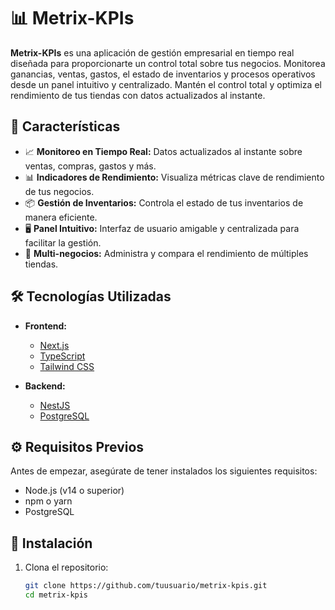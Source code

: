 # 📊 Metrix-KPIs

**Metrix-KPIs** es una aplicación de gestión empresarial en tiempo real diseñada para proporcionarte un control total sobre tus negocios. Monitorea ganancias, ventas, gastos, el estado de inventarios y procesos operativos desde un panel intuitivo y centralizado. Mantén el control total y optimiza el rendimiento de tus tiendas con datos actualizados al instante.

## 🌟 Características

- 📈 **Monitoreo en Tiempo Real:** Datos actualizados al instante sobre ventas, compras, gastos y más.
- 📊 **Indicadores de Rendimiento:** Visualiza métricas clave de rendimiento de tus negocios.
- 📦 **Gestión de Inventarios:** Controla el estado de tus inventarios de manera eficiente.
- 🖥️ **Panel Intuitivo:** Interfaz de usuario amigable y centralizada para facilitar la gestión.
- 🏪 **Multi-negocios:** Administra y compara el rendimiento de múltiples tiendas.

## 🛠️ Tecnologías Utilizadas

- **Frontend:**
  - [Next.js](https://nextjs.org/)
  - [TypeScript](https://www.typescriptlang.org/)
  - [Tailwind CSS](https://tailwindcss.com/)

- **Backend:**
  - [NestJS](https://nestjs.com/)
  - [PostgreSQL](https://www.postgresql.org/)

## ⚙️ Requisitos Previos

Antes de empezar, asegúrate de tener instalados los siguientes requisitos:

- Node.js (v14 o superior)
- npm o yarn
- PostgreSQL

## 🚀 Instalación

1. Clona el repositorio:
   ```bash
   git clone https://github.com/tuusuario/metrix-kpis.git
   cd metrix-kpis
